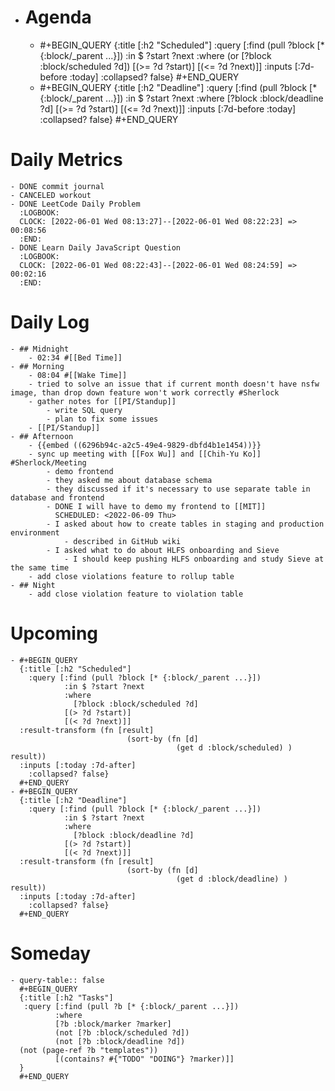 - # Agenda
	- #+BEGIN_QUERY
	  {:title [:h2 "Scheduled"]
	    :query [:find (pull ?block [* {:block/_parent ...}])
	            :in $ ?start ?next
	            :where
	            (or
	              [?block :block/scheduled ?d])
	            [(>= ?d ?start)]
	            [(<= ?d ?next)]]
	  :inputs [:7d-before :today]
	    :collapsed? false}
	  #+END_QUERY
	- #+BEGIN_QUERY
	  {:title [:h2 "Deadline"]
	    :query [:find (pull ?block [* {:block/_parent ...}])
	            :in $ ?start ?next
	            :where
	              [?block :block/deadline ?d]
	            [(>= ?d ?start)]
	            [(<= ?d ?next)]]
	    :inputs [:7d-before :today]
	    :collapsed? false}
	  #+END_QUERY
# Daily Metrics
	- DONE commit journal
	- CANCELED workout
	- DONE LeetCode Daily Problem
	  :LOGBOOK:
	  CLOCK: [2022-06-01 Wed 08:13:27]--[2022-06-01 Wed 08:22:23] =>  00:08:56
	  :END:
	- DONE Learn Daily JavaScript Question
	  :LOGBOOK:
	  CLOCK: [2022-06-01 Wed 08:22:43]--[2022-06-01 Wed 08:24:59] =>  00:02:16
	  :END:
# Daily Log
	- ## Midnight
		- 02:34 #[[Bed Time]]
	- ## Morning
		- 08:04 #[[Wake Time]]
		- tried to solve an issue that if current month doesn't have nsfw image, than drop down feature won't work correctly #Sherlock
		- gather notes for [[PI/Standup]]
			- write SQL query
			- plan to fix some issues
		- [[PI/Standup]]
	- ## Afternoon
		- {{embed ((6296b94c-a2c5-49e4-9829-dbfd4b1e1454))}}
		- sync up meeting with [[Fox Wu]] and [[Chih-Yu Ko]] #Sherlock/Meeting
			- demo frontend
			- they asked me about database schema
			- they discussed if it's necessary to use separate table in database and frontend
			- DONE I will have to demo my frontend to [[MIT]]
			  SCHEDULED: <2022-06-09 Thu>
			- I asked about how to create tables in staging and production environment
				- described in GitHub wiki
			- I asked what to do about HLFS onboarding and Sieve
				- I should keep pushing HLFS onboarding and study Sieve at the same time
		- add close violations feature to rollup table
	- ## Night
		- add close violation feature to violation table
# Upcoming
	- #+BEGIN_QUERY
	  {:title [:h2 "Scheduled"]
	    :query [:find (pull ?block [* {:block/_parent ...}])
	            :in $ ?start ?next
	            :where
	              [?block :block/scheduled ?d]
	            [(> ?d ?start)]
	            [(< ?d ?next)]]
	  :result-transform (fn [result]
	                          (sort-by (fn [d]
	                                     (get d :block/scheduled) ) result))    
	  :inputs [:today :7d-after]
	    :collapsed? false}
	  #+END_QUERY
	- #+BEGIN_QUERY
	  {:title [:h2 "Deadline"]
	    :query [:find (pull ?block [* {:block/_parent ...}])
	            :in $ ?start ?next
	            :where
	              [?block :block/deadline ?d]
	            [(> ?d ?start)]
	            [(< ?d ?next)]]
	  :result-transform (fn [result]
	                          (sort-by (fn [d]
	                                     (get d :block/deadline) ) result))    
	  :inputs [:today :7d-after]
	    :collapsed? false}
	  #+END_QUERY
# Someday
	- query-table:: false
	  #+BEGIN_QUERY
	  {:title [:h2 "Tasks"]
	   :query [:find (pull ?b [* {:block/_parent ...}])
	          :where
	          [?b :block/marker ?marker]
	          (not [?b :block/scheduled ?d])
	          (not [?b :block/deadline ?d])
	  (not (page-ref ?b "templates"))
	          [(contains? #{"TODO" "DOING"} ?marker)]]
	  }
	  #+END_QUERY